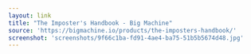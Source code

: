 ```yaml
---
layout: link
title: "The Imposter's Handbook - Big Machine"
source: 'https://bigmachine.io/products/the-imposters-handbook/'
screenshot: 'screenshots/9f66c1ba-fd91-4ae4-ba75-51b5b5674d48.jpg'
---
```


